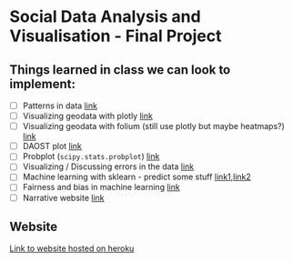 # Social Data Analysis and Visualisation - Final Project

## Things learned in class we can look to implement:
- [ ] Patterns in data [link](https://github.com/suneman/socialdata2022/blob/main/lectures/Week2.ipynb)
- [ ] Visualizing geodata with plotly [link](https://github.com/suneman/socialdata2022/blob/main/lectures/Week2.ipynb)
- [ ] Visualizing geodata with folium (still use plotly but maybe heatmaps?) [link](https://github.com/suneman/socialdata2022/blob/main/lectures/Week4.ipynb)
- [ ] DAOST plot [link](https://github.com/suneman/socialdata2022/blob/main/lectures/Week3.ipynb)
- [ ] Probplot (`scipy.stats.probplot`) [link](https://github.com/suneman/socialdata2022/blob/main/lectures/Week3.ipynb)
- [ ] Visualizing / Discussing errors in the data [link](https://github.com/suneman/socialdata2022/blob/main/lectures/Week4.ipynb)
- [ ] Machine learning with sklearn - predict some stuff [link1](https://github.com/suneman/socialdata2022/blob/main/lectures/Week5.ipynb),[link2](https://github.com/suneman/socialdata2022/blob/main/lectures/Week6.ipynb)
- [ ] Fairness and bias in machine learning [link](https://github.com/suneman/socialdata2022/blob/main/lectures/Week7.ipynb)
- [ ] Narrative website [link](https://github.com/suneman/socialdata2022/blob/main/lectures/Week8.ipynb)

## **Website**
[Link to website hosted on heroku](https://social-data-project.herokuapp.com)